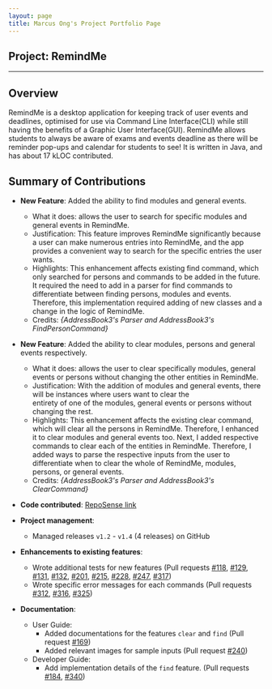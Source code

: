 ```yaml
---
layout: page
title: Marcus Ong's Project Portfolio Page
---
```


## Project: RemindMe

---

## Overview

RemindMe is a desktop application for keeping track of user events and deadlines, optimised for use via Command Line 
Interface(CLI) while still having the benefits of a Graphic User Interface(GUI).
RemindMe allows students to always be aware of exams and events deadline as there will be reminder pop-ups and calendar
for students to see! 
It is written in Java, and has about 17 kLOC contributed.

## Summary of Contributions

* **New Feature**: Added the ability to find modules and general events.
    * What it does: allows the user to search for specific modules and general events in RemindMe.
    * Justification: This feature improves RemindMe significantly because a user can make numerous entries into RemindMe, 
      and the app provides a convenient way to search for the specific entries the user wants.
    * Highlights: This enhancement affects existing find command, which only searched for persons and commands to be added
      in the future. It required the need to add in a parser for find commands to differentiate between finding persons,
      modules and events. Therefore, this implementation required adding of new classes and a change in the logic of RemindMe.
    * Credits: *{AddressBook3's Parser and AddressBook3's FindPersonCommand}*
* **New Feature**: Added the ability to clear modules, persons and general events respectively.
    * What it does: allows the user to clear specifically modules, general events or persons without changing the other entities in RemindMe.
    * Justification: With the addition of modules and general events, there will be instances where users want to clear the  
      entirety of one of the modules, general events or persons without changing the rest. 
    * Highlights: This enhancement affects the existing clear command, which will clear all the persons in RemindMe. Therefore, 
      I enhanced it to clear modules and general events too. Next, I added respective commands to clear each of the entities in RemindMe.
      Therefore, I added ways to parse the respective inputs from the user to differentiate when to clear the whole of
      RemindMe, modules, persons, or general events.
    * Credits: *{AddressBook3's Parser and AddressBook3's ClearCommand}*
* **Code contributed**: [RepoSense link](https://nus-cs2103-ay2021s2.github.io/tp-dashboard/?search=w15-1&sort=groupTitle&sortWithin=title&timeframe=commit&mergegroup=&groupSelect=groupByRepos&breakdown=true&since=2021-02-19&checkedFileTypes=docs~functional-code~test-code~other&tabOpen=true&tabType=authorship&tabAuthor=markuz5116&tabRepo=AY2021S2-CS2103T-W15-1%2Ftp%5Bmaster%5D&authorshipIsMergeGroup=false&authorshipFileTypes=docs~functional-code~test-code~other&authorshipIsBinaryFileTypeChecked=false)

* **Project management**:
    * Managed releases `v1.2` - `v1.4` (4 releases) on GitHub
    
* **Enhancements to existing features**:
    * Wrote additional tests for new features (Pull requests [\#118](https://github.com/AY2021S2-CS2103T-W15-1/tp/pull/118),
      [\#129](https://github.com/AY2021S2-CS2103T-W15-1/tp/pull/129), [\#131](https://github.com/AY2021S2-CS2103T-W15-1/tp/pull/131),
      [\#132](https://github.com/AY2021S2-CS2103T-W15-1/tp/pull/132), [\#201](https://github.com/AY2021S2-CS2103T-W15-1/tp/pull/201),
      [\#215](https://github.com/AY2021S2-CS2103T-W15-1/tp/pull/215), [\#228](https://github.com/AY2021S2-CS2103T-W15-1/tp/pull/228),
      [\#247](https://github.com/AY2021S2-CS2103T-W15-1/tp/pull/247), [\#317](https://github.com/AY2021S2-CS2103T-W15-1/tp/pull/317))
    * Wrote specific error messages for each commands (Pull requests [\#312](https://github.com/AY2021S2-CS2103T-W15-1/tp/pull/312),
      [\#316](https://github.com/AY2021S2-CS2103T-W15-1/tp/pull/316), [\#325](https://github.com/AY2021S2-CS2103T-W15-1/tp/pull/325))
      
* **Documentation**:
    * User Guide:
        * Added documentations for the features `clear` and `find` (Pull request [\#169](https://github.com/AY2021S2-CS2103T-W15-1/tp/pull/169))
        * Added relevant images for sample inputs (Pull request [\#240](https://github.com/AY2021S2-CS2103T-W15-1/tp/pull/240))
    * Developer Guide:
        * Add implementation details of the `find` feature. (Pull requests [\#184](https://github.com/AY2021S2-CS2103T-W15-1/tp/pull/184),
          [\#340](https://github.com/AY2021S2-CS2103T-W15-1/tp/pull/340))
